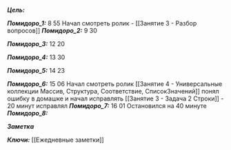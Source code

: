 
***Цель:***  

***Помидоро_1:*** 8 55
Начал смотреть ролик - [[Занятие 3 -  Разбор вопросов]]
***Помидоро_2:*** 9 30

***Помидоро_3:*** 12 20

***Помидоро_4:*** 13 30

***Помидоро_5:*** 14 23

***Помидоро_6:*** 15 06 
Начал смотреть ролик [[Занятие 4 - Универсальные коллекции Массив, Структура, Соответствие, СписокЗначений]]
понял ошибку в домашке и начал исправлять [[Занятие 3 - Задача 2 Строки]] - 20 минут исправлял
***Помидоро_7:*** 16 01
Остановился на 40 минуте
***Помидоро_8:*** 

***Заметка*** 


***Ключи:*** [[Ежедневные заметки]]